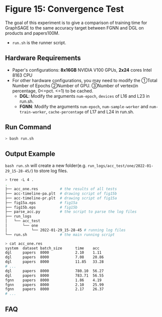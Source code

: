 # Figure 15:  Convergence Test

The goal of this experiment is to give a comparison of training time for GraphSAGE to the same accuracy target between FGNN and DGL on products and papers100M.

- `run.sh` is the runner script.

## Hardware Requirements

- Paper's configurations: **8x16GB** NVIDIA V100 GPUs, **2x24** cores Intel 8163 CPU
- For other hardware configurations, you may need to modify the ①Total Number of Epochs ②Number of GPU. ③Number of vertex(in percentage, 0<=pct. <=1) to be cached.
  - **DGL**: Modify the arguments `num-epoch`, `devices` of L16 and L23 in run.sh.
  - **FGNN**: Modify the arguments `num-epoch`, `num-sample-worker` and `num-train-worker`, `cache-percentage` of L17 and L24 in run.sh.

## Run Command


```sh
> bash run.sh
```

## Output Example

`bash run.sh` will create a new folder(e.g. `run_logs/acc_test/one/2022-01-29_15-28-45/`) to store log files.

```sh
> tree -L 4 .
.
├── acc_one.res          # the results of all tests
├── acc-timeline-pa.plt  # drawing script of fig15b
├── acc-timeline-pr.plt  # drawing script of fig15a
├── fig15a.eps           # fig15a
├── fig15b.eps           # fig15b
├── parse_acc.py         # the script to parse the log files
├── run_logs
│   └── acc_test
│       └── one
│           └── 2022-01-29_15-28-45 # running log files
└── run.sh               # the main running script
```



```sh
> cat acc_one.res
system  dataset batch_size      time    acc
dgl     papers  8000            2.10    1.11
dgl     papers  8000            7.08    20.86
dgl     papers  8000            11.85   33.28
# ...
dgl     papers  8000            780.10  56.27
dgl     papers  8000            783.71  56.55
fgnn    papers  8000            1.86    4.19
fgnn    papers  8000            2.10    25.99
fgnn    papers  8000            2.17    26.37
# ...

```




## FAQ
